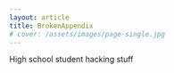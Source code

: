 ```yaml
---
layout: article
title: BrokenAppendix
# cover: /assets/images/page-single.jpg
---
```


High school student hacking stuff